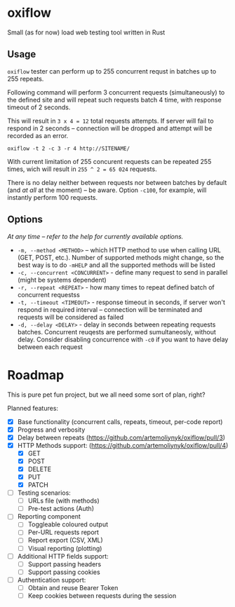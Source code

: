 # oxiflow

Small (as for now) load web testing tool written in Rust

## Usage
`oxiflow` tester can perform up to 255 concurrent requst in batches up to 255 repeats.

Following command will perform 3 concurrent requests (simultaneously) to the defined site and will repeat such requests batch 4 time, with response timeout of 2 seconds.

This will result in `3 x 4 = 12` total requests attempts. If server will fail to respond in 2 seconds – connection will be dropped and attempt will be recorded as an error.

```shell
oxiflow -t 2 -c 3 -r 4 http://SITENAME/
```

With current limitation of 255 concurent requests can be repeated 255 times, wich will result in `255 ^ 2 = 65 024` requests.

There is no delay neither between requests nor between batches by default (and *at all* at the moment) – be aware. Option `-c100`, for example, will instantly perform 100 requests.

## Options
_At any time – refer to the help for currently available options._

-  `-m, --method <METHOD>` – which HTTP method to use when calling URL (GET, POST, etc.). Number of supported methods might change, so the best way is to do `-mHELP` and all the supported methods will be listed
- `-c, --concurrent <CONCURRENT>` - define many request to send in parallel (might be systems dependent)
- `-r, --repeat <REPEAT>` - how many times to repeat defined batch of concurrent requestss
- `-t, --timeout <TIMEOUT>` - response timeout in seconds, if server won't respond in required interval – connection will be terminated and requests will be considered as failed
- `-d, --delay <DELAY>` - delay in seconds between repeating requests batches.
Concurrent reuqests are performed sumultaneosly, without delay. Consider disabling concurrence with `-c0` if you want to have delay between each request


# Roadmap
This is pure pet fun project, but we all need some sort of plan, right?

Planned features:
- [x] Base functionality (concurrent calls, repeats, timeout, per-code report)
- [x] Progress and verbosity
- [x] Delay between repeats (https://github.com/artemoliynyk/oxiflow/pull/3)
- [x] HTTP Methods support: (https://github.com/artemoliynyk/oxiflow/pull/4)
  - [x] GET
  - [x] POST
  - [x] DELETE
  - [x] PUT
  - [x] PATCH
- [ ] Testing scenarios:
  - [ ] URLs file (with methods)
  - [ ] Pre-test actions (Auth)
- [ ] Reporting component
  - [ ] Toggleable coloured output
  - [ ] Per-URL requests report
  - [ ] Report export (CSV, XML)
  - [ ] Visual reporting (plotting)
- [ ] Additional HTTP fields support:
  - [ ] Support passing headers
  - [ ] Support passing cookies
- [ ] Authentication support:
  - [ ] Obtain and reuse Bearer Token
  - [ ] Keep cookies between requests during the session
